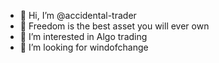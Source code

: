 - 👋 Hi, I’m @accidental-trader
- 👀 Freedom is the best asset you will ever own
- 🌱 I’m interested in Algo trading
- 💞️ I’m looking for windofchange


<!---
accidental-trader/accidental-trader is a ✨ special ✨ repository because its `README.md` (this file) appears on your GitHub profile.
You can click the Preview link to take a look at your changes.
--->
